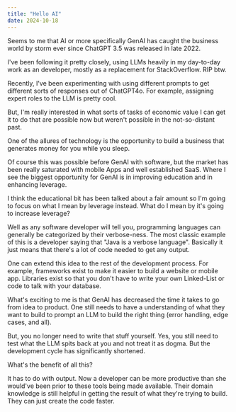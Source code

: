 ```yaml
---
title: "Hello AI"
date: 2024-10-18
---
```


Seems to me that AI or more specifically GenAI has caught the business world by storm ever since ChatGPT 3.5 was released in late 2022.

I've been following it pretty closely, using LLMs heavily in my day-to-day work as an developer, mostly as a replacement for StackOverflow. RIP btw.

Recently, I've been experimenting with using different prompts to get different sorts of responses out of ChatGPT4o. For example, assigning expert roles to the LLM is pretty cool.

But, I'm really interested in what sorts of tasks of economic value I can get it to do that are possible now but weren't possible in the not-so-distant past.

One of the allures of technology is the opportunity to build a business that generates money for you while you sleep.

Of course this was possible before GenAI with software, but the market has been really saturated with mobile Apps and well established SaaS. Where I see the biggest opportunity for GenAI is in improving education and in enhancing leverage.

I think the educational bit has been talked about a fair amount so I'm going to focus on what I mean by leverage instead. What do I mean by it's going to increase leverage?

Well as any software developer will tell you, programming languages can generally be categorized by their verbose-ness. The most classic example of this is a developer saying that "Java is a verbose language". Basically it just means that there's a lot of code needed to get any output.

One can extend this idea to the rest of the development process. For example, frameworks exist to make it easier to build a website or mobile app. Libraries exist so that you don't have to write your own Linked-List or code to talk with your database.

What's exciting to me is that GenAI has decreased the time it takes to go from idea to product. One still needs to have a understanding of what they want to build to prompt an LLM to build the right thing (error handling, edge cases, and all).

But, you no longer need to write that stuff yourself. Yes, you still need to test what the LLM spits back at you and not treat it as dogma. But the development cycle has significantly shortened.

What's the benefit of all this?

It has to do with output. Now a developer can be more productive than she would've been prior to these tools being made available. Their domain knowledge is still helpful in getting the result of what they're trying to build. They can just create the code faster.
